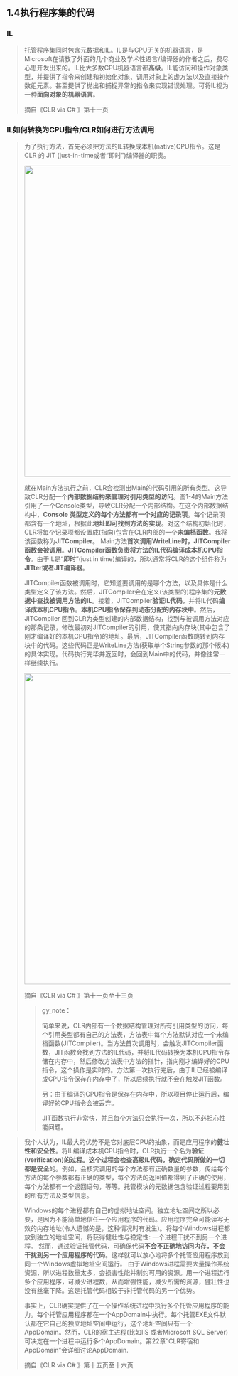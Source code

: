 <h2>1.4执行程序集的代码</h2>

<h3>IL</h3>

> 托管程序集同时包含元数据和IL。IL是与CPU无关的机器语言，是Microsoft在请教了外面的几个商业及学术性语言/编译器的作者之后，费尽心思开发出来的。IL比大多数CPU机器语言都**高级**。IL能访问和操作对象类型，并提供了指令来创建和初始化对象、调用对象上的虚方法以及直接操作数组元素。甚至提供了抛出和捕捉异常的指令来实现错误处理。可将IL视为一种**面向对象的机器语言**。
>
> 摘自《CLR via C# 》第十一页



<h3>IL如何转换为CPU指令/CLR如何进行方法调用</h3>

> 为了执行方法，首先必须把方法的IL转换成本机(native)CPU指令。这是 CLR 的 JIT (just-in-time或者“即时”)编译器的职责。
>
> <img src="https://github.com/Chilldd/CLR_via_C_Sharp_Note/blob/main/IMG/1.4/be43483a314945f2bdde6c2d48594c02.png?raw=true =" width="700px" />
>
> 就在Main方法执行之前，CLR会检测出Main的代码引用的所有类型。这导致CLR分配一个**内部数据结构来管理对引用类型的访问**。图1-4的Main方法引用了一个Console类型，导致CLR分配一个内部结构。在这个内部数据结构中，**Console 类型定义的每个方法都有一个对应的记录项**。每个记录项都含有一个地址，根据此**地址即可找到方法的实现**。对这个结构初始化时，CLR将每个记录项都设置成(指向)包含在CLR内部的一个**未编档函数**。我将该函数称为**JITCompiler**。
> Main方法**首次调用WriteLine时，JITCompiler 函数会被调用**。**JITCompiler函数负责将方法的IL代码编译成本机CPU指令**。由于IL是“**即时**”(just in time)编译的，所以通常将CLR的这个组件称为**JITter或者JIT编译器**。
>
> JITCompiler函数被调用时，它知道要调用的是哪个方法，以及具体是什么类型定义了该方法。然后，JITCompiler会在定义(该类型的)程序集的**元数据中查找被调用方法的IL**。接着，JITCompiler**验证IL代码**，并将IL代码**编译成本机CPU指令**。**本机CPU指令保存到动态分配的内存块中**。然后，JITCompiler 回到CLR为类型创建的内部数据结构，找到与被调用方法对应的那条记录，修改最初对JITCompiler的引用，使其指向内存块(其中包含了刚才编译好的本机CPU指令)的地址。最后，JITCompiler函数跳转到内存块中的代码。这些代码正是WriteLine方法(获取单个String参数的那个版本)的具体实现。代码执行完毕并返回时，会回到Main中的代码，并像往常一样继续执行。
>
> <img src="https://github.com/Chilldd/CLR_via_C_Sharp_Note/blob/main/IMG/1.4/07ce396b5a314c64afb948075a5a6370.png?raw=true =" width="700px" />
>
> 摘自《CLR via C# 》第十一页至十三页
>
> > gy_note：
> >
> > 简单来说，CLR内部有一个数据结构管理对所有引用类型的访问，每个引用类型都有自己的方法表，方法表中每个方法默认对应一个未编档函数(JITCompiler)。当方法首次调用时，会触发JITCompiler函数，JIT函数会找到方法的IL代码，并将IL代码转换为本机CPU指令存储在内存中，然后修改方法表中方法的指针，指向刚才编译好的CPU指令，这个操作是实时的。方法第一次执行完后，由于IL已经被编译成CPU指令保存在内存中了，所以后续执行就不会在触发JIT函数。
> >
> > 另：由于编译的CPU指令是保存在内存中，所以项目停止运行后，编译好的CPU指令会被丢弃。
> >
> > JIT函数执行非常快，并且每个方法只会执行一次，所以不必担心性能问题。



> 我个人认为，IL最大的优势不是它对底层CPU的抽象，而是应用程序的**健壮性和安全性**。将IL编译成本机CPU指令时，CLR执行一个名为**验证(verification)**的过程。这个过程会检查高级IL代码，确定代码所做的一切都是**安全**的。例如，会核实调用的每个方法都有正确数量的参数，传给每个方法的每个参数都有正确的类型，每个方法的返回值都得到了正确的使用，每个方法都有一个返回语句，等等。托管模块的元数据包含验证过程要用到的所有方法及类型信息。
>
> Windows的每个进程都有自己的虚拟地址空间。独立地址空间之所以必要，是因为不能简单地信任一个应用程序的代码。应用程序完全可能读写无效的内存地址(令人遗憾的是，这种情况时有发生)。将每个Windows进程都放到独立的地址空间，将获得健壮性与稳定性: 一个进程干扰不到另一个进程。
> 然而，通过验证托管代码，可确保代码**不会不正确地访问内存，不会干扰到另一个应用程序的代码**。这样就可以放心地将多个托管应用程序放到同一个Windows虚拟地址空间运行。
> 由于Windows进程需要大量操作系统资源，所以进程数量太多，会损害性能并制约可用的资源。用一个进程运行多个应用程序，可减少进程数，从而增强性能，减少所需的资源，健壮性也没有丝毫下降。这是托管代码相较于非托管代码的另一个优势。
>
> 事实上，CLR确实提供了在一个操作系统进程中执行多个托管应用程序的能力。每个托管应用程序都在一个AppDomain中执行。每个托管EXE文件默认都在它自己的独立地址空间中运行，这个地址空间只有一个AppDomain。然而，CLR的宿主进程(比如IIS 或者Microsoft SQL Server)可决定在一个进程中运行多个AppDomain。第22章“CLR寄宿和AppDomain”会详细讨论AppDomain.
>
> 摘自《CLR via C# 》第十五页至十六页

